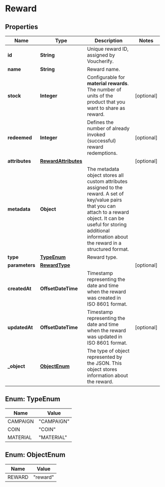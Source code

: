 

# Reward


## Properties

| Name | Type | Description | Notes |
|------------ | ------------- | ------------- | -------------|
|**id** | **String** | Unique reward ID, assigned by Voucherify. |  |
|**name** | **String** | Reward name. |  |
|**stock** | **Integer** | Configurable for **material rewards**. The number of units of the product that you want to share as reward. |  [optional] |
|**redeemed** | **Integer** | Defines the number of already invoked (successful) reward redemptions.  |  [optional] |
|**attributes** | [**RewardAttributes**](RewardAttributes.md) |  |  [optional] |
|**metadata** | **Object** | The metadata object stores all custom attributes assigned to the reward. A set of key/value pairs that you can attach to a reward object. It can be useful for storing additional information about the reward in a structured format. |  |
|**type** | [**TypeEnum**](#TypeEnum) | Reward type. |  |
|**parameters** | [**RewardType**](RewardType.md) |  |  [optional] |
|**createdAt** | **OffsetDateTime** | Timestamp representing the date and time when the reward was created in ISO 8601 format. |  |
|**updatedAt** | **OffsetDateTime** | Timestamp representing the date and time when the reward was updated in ISO 8601 format. |  [optional] |
|**_object** | [**ObjectEnum**](#ObjectEnum) | The type of object represented by the JSON. This object stores information about the reward. |  |



## Enum: TypeEnum

| Name | Value |
|---- | -----|
| CAMPAIGN | &quot;CAMPAIGN&quot; |
| COIN | &quot;COIN&quot; |
| MATERIAL | &quot;MATERIAL&quot; |



## Enum: ObjectEnum

| Name | Value |
|---- | -----|
| REWARD | &quot;reward&quot; |



